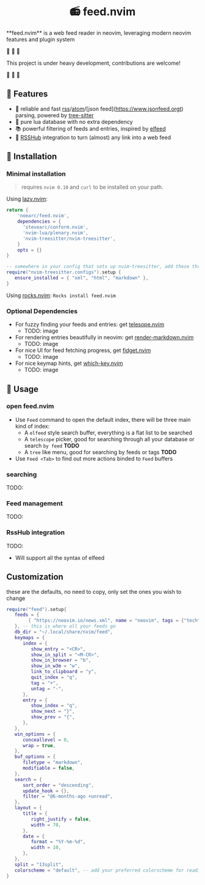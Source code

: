 <h1 align="center"> 📻 feed.nvim </h1>
**feed.nvim** is a web feed reader in neovim, leveraging modern neovim features and plugin system

🚧 🚧 🚧

This project is under heavy development, contributions are welcome!

🚧 🚧 🚧

## 🌟 Features

- 🌲 reliable and fast [rss](https://en.wikipedia.org/wiki/RSS)/[atom](https://en.wikipedia.org/wiki/Atom_(web_standard))/[json feed](https://www.jsonfeed.orgt) parsing, powered by [tree-sitter](https://github.com/nvim-treesitter/nvim-treesitter)
- 🏪 pure lua database with no extra dependency
- 📚 powerful filtering of feeds and entries, inspired by [elfeed](https://github.com/skeeto/elfeed)
- 📶 [RSSHub](https://github.com/DIYgod/RSSHub) integration to turn (almost) any link into a web feed

## 🚀 Installation

### Minimal installation

> requires `nvim 0.10` and `curl` to be installed on your path.

Using [lazy.nvim](https://github.com/folke/lazy.nvim):

```lua
return {
    'noearc/feed.nvim',
    dependencies = { 
      'stevearc/conform.nvim',
      'nvim-lua/plenary.nvim',
      'nvim-treesitter/nvim-treesitter',
    }
    opts = {}
}
```

```lua
-- somewhere in your config that sets up nvim-treesitter, add these three filetypes to the ensure_installed list:
require("nvim-treesitter.configs").setup {
   ensure_installed = { "xml", "html", "markdown" },
}
```

Using [rocks.nvim](https://github.com/nvim-neorocks/rocks.nvim):
`Rocks install feed.nvim`

### Optional Dependencies

- For fuzzy finding your feeds and entries: get [telesope.nvim](https://github.com/nvim-telescope/telescope.nvim)
  - TODO: image
- For rendering entries beautifully in neovim: get [render-markdown.nvim](https://github.com/MeanderingProgrammer/render-markdown.nvim)
  - TODO: image
- For nice UI for feed fetching progress, get [fidget.nvim](https://github.com/j-hui/fidget.nvim)
  - TODO: image
- For nice keymap hints, get [which-key.nvim](https://github.com/folke/which-key.nvim)
  - TODO: image

## 🔖 Usage

### open feed.nvim

- Use `Feed` command to open the default index, there will be three main kind of index:
  - A `elfeed` style search buffer, everything is a flat list to be searched
  - A `telescope` picker, good for searching through all your database or search `by feed` **TODO**
  - A `tree` like menu, good for searching by feeds or tags **TODO**
- Use `Feed <Tab>` to find out more actions binded to `Feed` buffers

### searching

TODO:

### Feed management

TODO:

### RssHub integration

TODO:

- Will support all the syntax of elfeed

## Customization

these are the defaults, no need to copy, only set the ones you wish to change

```lua
require("feed").setup{
   feeds = {
        { "https://neovim.io/news.xml", name = "neovim", tags = {"tech", "vim", "news"} -- a simple url pasted here is also fine
   }, -- this is where all your feeds go
   db_dir = "~/.local/share/nvim/feed",
   keymaps = {
      index = {
         show_entry = "<CR>",
         show_in_split = "<M-CR>",
         show_in_browser = "b",
         show_in_w3m = "w",
         link_to_clipboard = "y",
         quit_index = "q",
         tag = "+",
         untag = "-",
      },
      entry = {
         show_index = "q",
         show_next = "}",
         show_prev = "{",
      },
   },
   win_options = {
      conceallevel = 0,
      wrap = true,
   },
   buf_options = {
      filetype = "markdown",
      modifiable = false,
   },
   search = {
      sort_order = "descending",
      update_hook = {},
      filter = "@6-months-ago +unread",
   },
   layout = {
      title = {
         right_justify = false,
         width = 70,
      },
      date = {
         format = "%Y-%m-%d",
         width = 10,
      },
   },
   split = "13split",
   colorscheme = "default", -- add your preferred colorscheme for reading here
}
```
